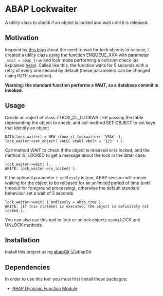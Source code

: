 # ABAP Lockwaiter
A utility class to check if an object is locked and wait until it is released.

## Motivation
Inspired by [this blog](https://blogs.sap.com/2016/09/14/waiting-for-lock-objects-to-release-using-lock-modes-u-v-w/) about the need to wait for lock objects to release,
I created a utility class using the function ENQUEUE_XXX with parameter `_wait = abap_true` and lock mode performing a collision check (as explained [here](https://help.sap.com/saphelp_nwes72/helpdata/en/56/2639d058ea4843ab4ada04b466951b/frameset.htm)).
Called like this, the function waits for 5 seconds with a retry of every one second by default (these parameters can be changed using RZ11 transaction).

**Warning: the standard function performs a WAIT, so a database commit is invoked.**

## Usage
Create an object of class ZTBOX_CL_LOCKWAITER passing the table representing the object to check, and call method SET OBJECT to set keys that identify an object
```
DATA(lock_waiter) = NEW ztbox_cl_lockwaiter( 'VBAK' ).
lock_waiter->set_object( VALUE vbak( vbeln = '123' ) ).
```

Call method WAIT to check if the object is released or is locked, and the method IS_LOCKED to get a message about the lock in the latter case.
```
lock_waiter->wait( ).
WRITE: lock_waiter->is_locked( ).
```
If the optional parameter `i_endlessly` is true, ABAP session will remain waiting for the object to be released for an unlimited period of time (until timeout for foreground processing), otherwise the default standard behaviour set a wait of 5 seconds.
```
lock_waiter->wait( i_endlessly = abap_true ).
WRITE: |If this statemet is executed, the object is definitely not locked.|.
```

You can also use this tool to lock or unlock objects using LOCK and UNLOCK methods.

## Installation
Install this project using [abapGit](https://abapgit.org/) ![abapGit](https://docs.abapgit.org/img/favicon.png)

## Dependencies
In order to use this tool you must first install these packages:
* [ABAP Dynamic Function Module](https://github.com/zenrosadira/abap-tbox-fmoduler)
